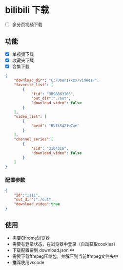# bilibili 下载

- [ ] 多分页视频下载

## 功能

- [x] 单视频下载
- [x] 收藏夹下载
- [x] 合集下载

```json
{
    "download_dir": "C:/Users/xxx/Videos/",
    "favorite_list": [
        {
            "fid": "3098863103",
            "out_dir":"./out",
            "download_video": false
        }
    ],
    "video_list": [
        {
            "bvid": "BV1kS421w7xe"
        }
    ],
    "channel_series":[
        {
            "sid": "3164316",
            "download_video": false
        }
    ]
}
```

### 配置参数

```json
{
    "id":"1111",
    "out_dir":"./out",
    "download_video":true
}
```

## 使用

- 需要Chrome浏览器
- 需要有登录状态，在浏览器中登录（自动获取cookies）
- 下载配置要到 download.json 中
- 需要下载ffmpeg压缩包，并解压到当前ffmpeg文件夹中
- 推荐使用vscode
